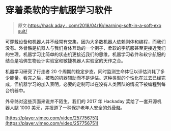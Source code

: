 # 穿着柔软的宇航服学习软件

> 原文:[https://hack aday . com/2018/04/16/learning-soft-in-a-soft-exo suit/](https://hackaday.com/2018/04/16/learning-software-in-a-soft-exosuit/)

可穿戴设备和机器人并不经常有交集，因为大多数机器人依赖刚体和编程，而我们没有。外骨骼是机器人与我们身体互动的一个例子，柔软的宇航服甚至更接近我们的生理。机器学习比简单的状态机更接近我们的思维。机器学习软件和软宇航服的结合是哈佛生物设计实验室和敏捷机器人实验室的天作之合。

机器学习研究了行走者 20 个周期的稳定步态，同时监测生命体征以评估消耗了多少能量。看完之后，被教的机器辅助而不是评估。这种类型的个性化在过去已经完成，但机器学习的加入表明，必要的定制可以在没有人类团队的情况下被编程到每台机器中。

外骨骼对这些页面来说并不陌生，我们的 2017 年 Hackaday 奖给了一套开源机器人腿 1000 美元，并报道了一种保护老年人安全的[外骨骼](https://hackaday.com/2017/05/17/exoskeleton-aims-to-prevent-falls-for-seniors/)。

[https://player.vimeo.com/video/257756751](https://player.vimeo.com/video/257756751)